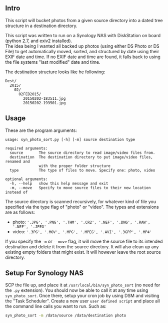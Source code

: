 ## Intro
This script will bucket photos from a given source directory into a dated tree structure in a destination directory.

This script was written to run on a Synology NAS with DiskStation on board (python 2.7, and exiv2 installed).  
The idea being I wanted all backed up photos (using either DS Photo or DS File) to get automatically moved, sorted, 
and structured by date using their EXIF date and time.  If no EXIF date and time are found, it falls back to using 
the file systems "last modified" date and time.

The destination structure looks like he following:
```
Dest/
  2015/
    02/
      02FEB2015/
        20150202-183511.jpg
        20150202-193501.jpg
```


## Usage
These are the program arguments:
```
usage: syn_photo_sort.py [-h] [-m] source destination type

required arguments:
  source       The source directory to read image/video files from.
  destination  The destination directory to put image/video files, renamed and
               with the proper folder structure
  type         The type of files to move. Specify one: photo, video

optional arguments:
  -h, --help   show this help message and exit
  -m, --move   Specify to move source files to their new location instead of
```

The source directory is scanned recursively, for whatever kind of file you specified via the type flag of "photo" or 
"video".  The types and extensions are as follows:

 * photo: `'.JPG', '.PNG', '.THM', '.CR2', '.NEF', '.DNG', '.RAW', '.NEF', '.JPEG'`
 * video: `'.3PG', '.MOV', '.MPG', '.MPEG', '.AVI', '.3GPP', '.MP4'`

If you specify the `-m` or `--move` flag, it will move the source file to its intended destination and delete it from 
the source directory.  It will also clean up any existing empty folders that might exist.  It will however leave the 
root source directory.


## Setup For Synology NAS
SCP the file up, and place it at `/usr/local/bin/syn_photo_sort` (no need for the `.py` extension).  You should now be able to call it at any time using 
`syn_photo_sort`.  Once there, setup your cron job by using DSM and visiting the "Task Scheduler".  Create a new user
`user defined script` and place all the command line calls you want to run.  Such as:
```bash
syn_photo_sort -m /data/source /data/destination photo
```
